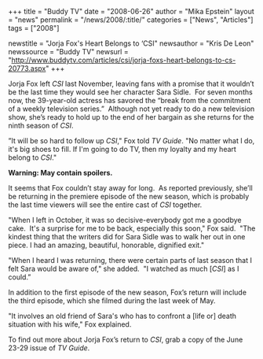 +++
title = "Buddy TV"
date = "2008-06-26"
author = "Mika Epstein"
layout = "news"
permalink = "/news/2008/:title/"
categories = ["News", "Articles"]
tags = ["2008"]

newstitle = "Jorja Fox's Heart Belongs to &#8216;CSI"
newsauthor = "Kris De Leon"
newssource = "Buddy TV"
newsurl = "http://www.buddytv.com/articles/csi/jorja-foxs-heart-belongs-to-cs-20773.aspx"
+++

Jorja Fox left *CSI* last November, leaving fans with a promise that it wouldn&rsquo;t be the last time they would see her character Sara Sidle.&nbsp; For seven months now, the 39-year-old actress has savored the &ldquo;break from the commitment of a weekly television series.&rdquo;&nbsp; Although not yet ready to do a new television show, she&rsquo;s ready to hold up to the end of her bargain as she returns for the ninth season of *CSI*.

&rdquo;It will be so hard to follow up *CSI*," Fox told *TV Guide*. "No matter what I do, it's big shoes to fill. If I'm going to do TV, then my loyalty and my heart belong to *CSI*."

**Warning: May contain spoilers.**

It seems that Fox couldn&rsquo;t stay away for long.&nbsp; As reported previously, she&rsquo;ll be returning in the premiere episode of the new season, which is probably the last time viewers will see the entire cast of *CSI* together. 

"When I left in October, it was so decisive-everybody got me a goodbye cake.&nbsp; It's a surprise for me to be back, especially this soon," Fox said.&nbsp; "The kindest thing that the writers did for Sara Sidle was to walk her out in one piece. I had an amazing, beautiful, honorable, dignified exit."

"When I heard I was returning, there were certain parts of last season that I felt Sara would be aware of," she added.&nbsp; "I watched as much [*CSI*] as I could.&rdquo;

In addition to the first episode of the new season, Fox&rsquo;s return will include the third episode, which she filmed during the last week of May. 

"It involves an old friend of Sara's who has to confront a [life or] death situation with his wife," Fox explained.

To find out more about Jorja Fox&rsquo;s return to *CSI*, grab a copy of the June 23-29 issue of *TV Guide*.

